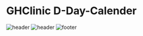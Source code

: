 # GHClinic D-Day-Calender
![header](https://capsule-render.vercel.app/api?type=venom&color=auto&height=300&section=header&text=Noh%20Seung%20Jun&fontSize=90&rotate=-12)
![header](https://capsule-render.vercel.app/api?text=Side%20Project)
![footer](https://capsule-render.vercel.app/api?type=waving&color=auto&height=90&section=footer)
